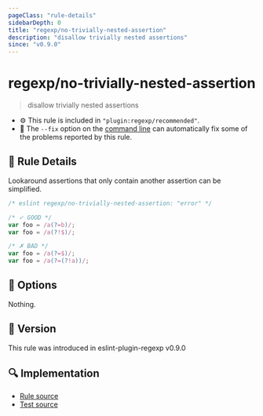 ```yaml
---
pageClass: "rule-details"
sidebarDepth: 0
title: "regexp/no-trivially-nested-assertion"
description: "disallow trivially nested assertions"
since: "v0.9.0"
---
```

# regexp/no-trivially-nested-assertion

> disallow trivially nested assertions

- :gear: This rule is included in `"plugin:regexp/recommended"`.
- :wrench: The `--fix` option on the [command line](https://eslint.org/docs/user-guide/command-line-interface#fixing-problems) can automatically fix some of the problems reported by this rule.

## :book: Rule Details

Lookaround assertions that only contain another assertion can be simplified.

<eslint-code-block fix>

```js
/* eslint regexp/no-trivially-nested-assertion: "error" */

/* ✓ GOOD */
var foo = /a(?=b)/;
var foo = /a(?!$)/;

/* ✗ BAD */
var foo = /a(?=$)/;
var foo = /a(?=(?!a))/;
```

</eslint-code-block>

## :wrench: Options

Nothing.

## :rocket: Version

This rule was introduced in eslint-plugin-regexp v0.9.0

## :mag: Implementation

- [Rule source](https://github.com/ota-meshi/eslint-plugin-regexp/blob/master/lib/rules/no-trivially-nested-assertion.ts)
- [Test source](https://github.com/ota-meshi/eslint-plugin-regexp/blob/master/tests/lib/rules/no-trivially-nested-assertion.ts)
